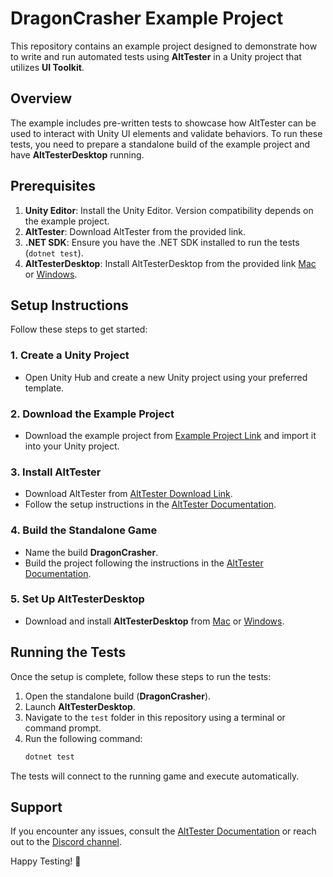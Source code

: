 # DragonCrasher Example Project

This repository contains an example project designed to demonstrate how to write and run automated tests using **AltTester** in a Unity project that utilizes **UI Toolkit**.

## Overview

The example includes pre-written tests to showcase how AltTester can be used to interact with Unity UI elements and validate behaviors. To run these tests, you need to prepare a standalone build of the example project and have **AltTesterDesktop** running.

## Prerequisites

1. **Unity Editor**: Install the Unity Editor. Version compatibility depends on the example project.
2. **AltTester**: Download AltTester from the provided link.
3. **.NET SDK**: Ensure you have the .NET SDK installed to run the tests (`dotnet test`).
4. **AltTesterDesktop**: Install AltTesterDesktop from the provided link [Mac](https://alttester.com/app/uploads/AltTester/desktop/AltTesterDesktopPackageMac__v2_2_0.zip) or [Windows](https://alttester.com/app/uploads/AltTester/desktop/AltTesterDesktopPackageWindows__v2_2_0.zip).

## Setup Instructions

Follow these steps to get started:

### 1. Create a Unity Project
- Open Unity Hub and create a new Unity project using your preferred template.

### 2. Download the Example Project
- Download the example project from [Example Project Link](https://assetstore.unity.com/packages/essentials/tutorial-projects/dragon-crashers-urp-2d-sample-project-190721?srsltid=AfmBOop2dsRrp8mm-6vaDpipAyQ3tr24VFvKU5_SdHiJD0QUudcYgT2M) and import it into your Unity project.

### 3. Install AltTester
- Download AltTester from [AltTester Download Link](https://alttester.com/app/uploads/AltTester/sdks/AltTesterUnitySDK_NonGPL_2_2_0.unitypackage).
- Follow the setup instructions in the [AltTester Documentation](https://alttester.com/docs/sdk/latest/pages/get-started.html#import-alttester-package-in-unity-editor).

### 4. Build the Standalone Game
- Name the build **DragonCrasher**.
- Build the project following the instructions in the [AltTester Documentation](https://alttester.com/docs/sdk/latest/pages/get-started.html#import-alttester-package-in-unity-editor).

### 5. Set Up AltTesterDesktop
- Download and install **AltTesterDesktop** from [Mac](https://alttester.com/app/uploads/AltTester/desktop/AltTesterDesktopPackageMac__v2_2_0.zip) or [Windows](https://alttester.com/app/uploads/AltTester/desktop/AltTesterDesktopPackageWindows__v2_2_0.zip).
## Running the Tests

Once the setup is complete, follow these steps to run the tests:

1. Open the standalone build (**DragonCrasher**).
2. Launch **AltTesterDesktop**.
3. Navigate to the `test` folder in this repository using a terminal or command prompt.
4. Run the following command:
   ```bash
   dotnet test
   ```

The tests will connect to the running game and execute automatically.

## Support
If you encounter any issues, consult the [AltTester Documentation](https://alttester.com/docs/sdk/latest/index.html) or reach out to the [Discord channel](https://discord.gg/Ag9RSuS).

Happy Testing! 🚀
